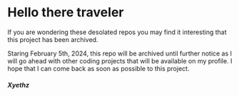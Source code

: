 # Hello there traveler

If you are wondering these desolated repos you may find it interesting that this project has been archived.

Staring February 5th, 2024, this repo will be archived until further notice as I will go ahead with other coding projects that will be available on my profile. I hope that I can come back as soon as possible to this project.

#### *Xyethz*